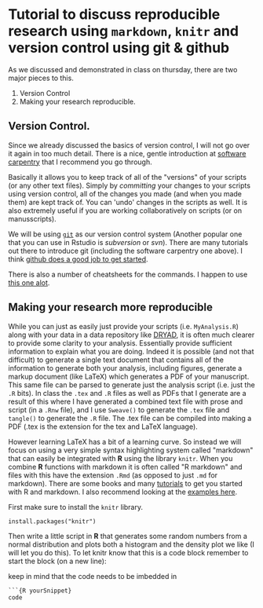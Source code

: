# Tutorial to discuss reproducible research using `markdown`, `knitr` and version control using git & github

As we discussed and demonstrated in class on thursday, there are two major pieces to this.

1. Version Control
2. Making your research reproducible.

## Version Control.

Since we already discussed the basics of version control, I will not go over it again in too much detail. There is a nice, gentle introduction  at [software carpentry](http://software-carpentry.org/v5/novice/git/index.html) that I recommend you go through.

Basically it allows you to keep track of all of the "versions" of your scripts (or any other text files). Simply by *committing* your changes to your scripts using version control, all of the changes you made (and when you made them) are kept track of. You can 'undo' changes in the scripts as well. It is also extremely useful if you are working collaboratively on scripts (or on manusscripts).

We will be using [`git`](http://git-scm.com/) as our version control system (Another popular one that you can use in Rstudio is *subversion* or *svn*). There are many tutorials out there to introduce git (including the software carpentry one above). I think [github does a good job to get started](https://help.github.com/). 

There is also a number of cheatsheets for the commands. I happen to use [this one alot](https://training.github.com/kit/downloads/github-git-cheat-sheet.pdf).

## Making your research more reproducible

While you can just as easily just provide your scripts (i.e. `MyAnalysis.R`) along with your data in a data repository like [DRYAD](http://datadryad.org/), it is often much clearer to provide some clarity to your analysis. Essentially provide sufficient information to explain what you are doing. Indeed it is possible (and not that difficult) to generate a single text document that contains all of the information to generate both your analysis, including figures, generate a markup document (like LaTeX) which generates a PDF of your manuscript. This same file can be parsed to generate just the analysis script (i.e. just the `.R` bits). In class the `.tex` and `.R` files as well as  PDFs that I generate are a result of this where I have generated a combined text file with prose and script (in a `.Rnw` file), and I use `Sweave()` to generate the `.tex` file and `tangle()` to generate the `.R` file. The .tex file can be compiled into making a PDF (.tex is the extension for the tex and LaTeX language).

However learning LaTeX has a bit of a learning curve. So instead we will focus on using a very simple syntax highlighting system called "markdown" that can easily be integrated with **R** using the library `knitr`. When you combine **R** functions with markdown it is often called "R markdown" and files with this have the extension `.Rmd` (as opposed to just `.md` for markdown). There are some books and many [tutorials](http://yihui.name/knitr/demo/minimal/) to get you started with R and markdown. I also recommend looking at the [examples here](http://kbroman.org/knitr_knutshell/pages/Rmarkdown.html).



First make sure to install the `knitr` library. 
```{r install_packages}
install.packages("knitr")
```

Then write a little script in **R** that generates some random numbers from a normal distribution and plots both a histogram and the density plot we like (I will let you do this). To let knitr know that this is a code block remember to start the block (on a new line):

keep in mind that the code needs to be imbedded in  
```
```{R yourSnippet}
code
```
```




